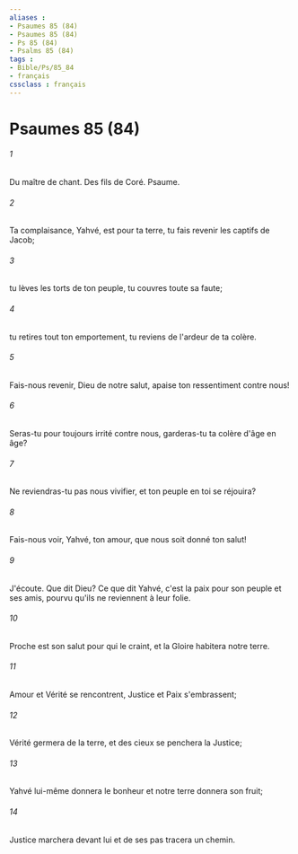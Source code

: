 ```yaml
---
aliases : 
- Psaumes 85 (84)
- Psaumes 85 (84)
- Ps 85 (84)
- Psalms 85 (84)
tags : 
- Bible/Ps/85_84
- français
cssclass : français
---
```


# Psaumes 85 (84)

###### 1
Du maître de chant. Des fils de Coré. Psaume.
###### 2
Ta complaisance, Yahvé, est pour ta terre, tu fais revenir les captifs de Jacob;
###### 3
tu lèves les torts de ton peuple, tu couvres toute sa faute;
###### 4
tu retires tout ton emportement, tu reviens de l'ardeur de ta colère.
###### 5
Fais-nous revenir, Dieu de notre salut, apaise ton ressentiment contre nous!
###### 6
Seras-tu pour toujours irrité contre nous, garderas-tu ta colère d'âge en âge?
###### 7
Ne reviendras-tu pas nous vivifier, et ton peuple en toi se réjouira?
###### 8
Fais-nous voir, Yahvé, ton amour, que nous soit donné ton salut!
###### 9
J'écoute. Que dit Dieu? Ce que dit Yahvé, c'est la paix pour son peuple et ses amis, pourvu qu'ils ne reviennent à leur folie.
###### 10
Proche est son salut pour qui le craint, et la Gloire habitera notre terre.
###### 11
Amour et Vérité se rencontrent, Justice et Paix s'embrassent;
###### 12
Vérité germera de la terre, et des cieux se penchera la Justice;
###### 13
Yahvé lui-même donnera le bonheur et notre terre donnera son fruit;
###### 14
Justice marchera devant lui et de ses pas tracera un chemin.
